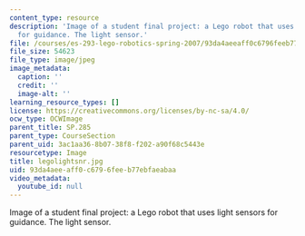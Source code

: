 ```yaml
---
content_type: resource
description: 'Image of a student final project: a Lego robot that uses light sensors
  for guidance. The light sensor.'
file: /courses/es-293-lego-robotics-spring-2007/93da4aeeaff0c6796feeb77ebfaeabaa_legolightsnr.jpg
file_size: 54623
file_type: image/jpeg
image_metadata:
  caption: ''
  credit: ''
  image-alt: ''
learning_resource_types: []
license: https://creativecommons.org/licenses/by-nc-sa/4.0/
ocw_type: OCWImage
parent_title: SP.285
parent_type: CourseSection
parent_uid: 3ac1aa36-8b07-38f8-f202-a90f68c5443e
resourcetype: Image
title: legolightsnr.jpg
uid: 93da4aee-aff0-c679-6fee-b77ebfaeabaa
video_metadata:
  youtube_id: null
---
```

Image of a student final project: a Lego robot that uses light sensors for guidance. The light sensor.
